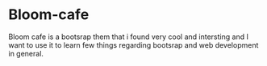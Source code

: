 # Bloom-cafe
Bloom cafe is a bootsrap them that i found very cool and intersting and I want to use it to learn few things regarding bootsrap and web development in general.
